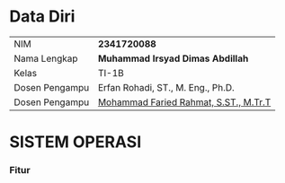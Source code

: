# Data Diri

|                |                                                                     |
| -------------- | ------------------------------------------------------------------- |
| NIM            | **2341720088**                                                      |
| Nama Lengkap   | **Muhammad Irsyad Dimas Abdillah**                                  |
| Kelas          | TI-1B                                                               |
| Dosen Pengampu | Erfan Rohadi, ST., M. Eng., Ph.D.                                   |
| Dosen Pengampu | [Mohammad Faried Rahmat, S.ST., M.Tr.T](https://github.com/mrhmt80) |

# SISTEM OPERASI

### Fitur
